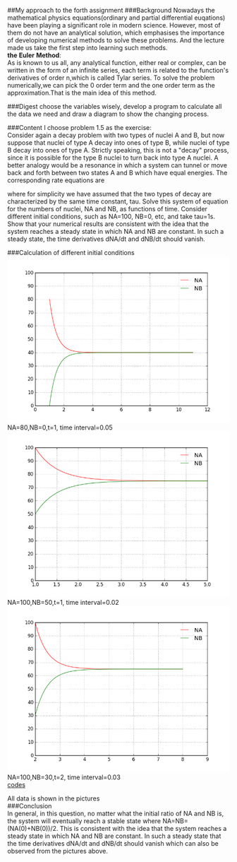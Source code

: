##My approach to the forth assignment
###Background
Nowadays the mathematical physics equations(ordinary and partial differential euqations) have been playing a significant role in modern science. However, most of them do not have an analytical solution, which emphasises the importance of developing numerical methods to solve these problems. And the lecture made us take the first step into learning such methods.  
**the** **Euler** **Method**:  
As is known to us all, any analytical function, either real or complex, can be written in the form of an infinite series, each term is related to the function's derivatives of order n,which is called Tylar series. To solve the problem numerically,we can pick the 0 order term and the one order term as the approximation.That is the main idea of this method.

###Digest
choose the variables wisely, develop a program to calculate all the data we need and draw a diagram to show the changing process.

###Content
I choose problem 1.5 as the exercise:  
Consider again a decay problem with two types of nuclei A and B, but now suppose that nuclei of type A decay into ones of type B, while nuclei of type B decay into ones of type A. Strictly speaking, this is not a "decay" process, since it is possible for the type B nuclei to turn back into type A nuclei. A better analogy would be a resonance in which a system can tunnel or move back and forth between two states A and B which have equal energies. The corresponding rate equations are

 where for simplicity we have assumed that the two types of decay are characterized by the same time constant, tau. Solve this system of equation for the numbers of nuclei, NA and NB, as functions of time. Consider different initial conditions, such as NA=100, NB=0, etc, and take tau=1s. Show that your numerical results are consistent with the idea that the system reaches a steady state in which NA and NB are constant. In such a steady state, the time derivatives dNA/dt and dNB/dt should vanish.
 
###Calculation of different initial conditions  
![](https://raw.githubusercontent.com/NABLAfai/computationalphysics_N2013301020146/master/4th%201.png)  
NA=80,NB=0,t=1, time interval=0.05  
![](https://raw.githubusercontent.com/NABLAfai/computationalphysics_N2013301020146/master/4th%202.png)  
NA=100,NB=50,t=1, time interval=0.02  
![](https://raw.githubusercontent.com/NABLAfai/computationalphysics_N2013301020146/master/4th%203.png)  
NA=100,NB=30,t=2, time interval=0.03  
[codes](https://raw.githubusercontent.com/NABLAfai/computationalphysics_N2013301020146/master/4th%20homework.py)  
  
All data is shown in the pictures  
###Conclusion  
In general, in this question, no matter what the initial ratio of NA and NB is, the system will eventually reach a stable state where NA=NB=(NA(0)+NB(0))/2. This is consistent with the idea that the system reaches a steady state in which NA and NB are constant. In such a steady state that the time derivatives dNA/dt and dNB/dt should vanish which can also be observed from the pictures above.
